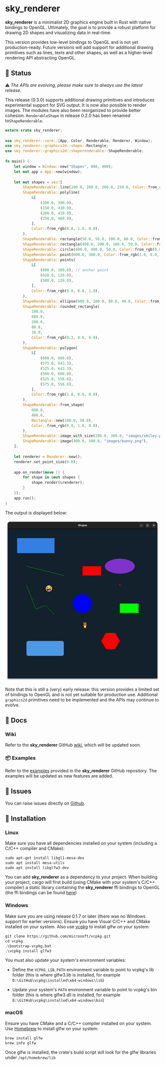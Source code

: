 # sky_renderer

**sky_renderer** is a minimalist 2D graphics engine built in Rust with native bindings to OpenGL. Ultimately, the 
goal is to provide a robust platform for drawing 2D shapes and visualizing data in real-time.

This version provides low-level bindings to OpenGL and is not yet production-ready. Future versions will
add support for additional drawing primitives such as lines, texts and other shapes, as well as a 
higher-level rendering API abstracting OpenGL.

## 🚧 Status

⚠️ *The APIs are evolving, please make sure to always use the latest release*.

This release (0.3.0) supports additional drawing primitives and introduces experimental support for SVG output.
It is now also possible to render images. The modules have also been reorganized to provide better cohesion. 
`RenderableShape` in release 0.2.0 has been renamed to`ShapeRenderable`.  

```rust
extern crate sky_renderer;

use sky_renderer::core::{App, Color, Renderable, Renderer, Window};
use sky_renderer::graphics2d::shape::Rectangle;
use sky_renderer::graphics2d::shaperenderable::ShapeRenderable;

fn main() {
    let window = Window::new("Shapes", 800, 800);
    let mut app = App::new(window);

    let mut shapes = vec![
        ShapeRenderable::line(100.0, 200.0, 300.0, 250.0, Color::from_rgb(0.0, 1.0, 0.0)),
        ShapeRenderable::polyline(
            &[
                (100.0, 300.0),
                (150.0, 430.0),
                (200.0, 410.0),
                (250.0, 460.0),
            ],
            Color::from_rgb(0.0, 1.0, 0.0),
        ),
        ShapeRenderable::rectangle(50.0, 50.0, 200.0, 80.0, Color::from_rgb(0.2, 0.5, 0.9)),
        ShapeRenderable::rectangle(400.0, 200.0, 100.0, 50.0, Color::from_rgb(1.0, 0.0, 0.0)),
        ShapeRenderable::circle(400.0, 400.0, 50.0, Color::from_rgb(0.0, 0.0, 1.0)),
        ShapeRenderable::point(600.0, 300.0, Color::from_rgb(1.0, 0.0, 0.0)),
        ShapeRenderable::points(
            &[
                (600.0, 100.0), // anchor point
                (620.0, 120.0),
                (580.0, 120.0),
            ],
            Color::from_rgb(0.0, 0.0, 1.0),
        ),
        ShapeRenderable::ellipse(600.0, 200.0, 80.0, 40.0, Color::from_rgb(0.5, 0.2, 0.8)),
        ShapeRenderable::rounded_rectangle(
            100.0,
            600.0,
            200.0,
            80.0,
            10.0,
            Color::from_rgb(0.3, 0.6, 0.9),
        ),
        ShapeRenderable::polygon(
            &[
                (600.0, 600.0),
                (575.0, 643.3),
                (525.0, 643.3),
                (500.0, 600.0),
                (525.0, 556.6),
                (575.0, 556.6),
            ],
            Color::from_rgb(1.0, 0.0, 0.0),
        ),
        ShapeRenderable::from_shape(
            600.0,
            400.0,
            Rectangle::new(100.0, 50.0),
            Color::from_rgb(0.0, 1.0, 0.0),
        ),
        ShapeRenderable::image_with_size(200.0, 300.0, "images/smiley.png", 40.0, 40.0),
        ShapeRenderable::image(400.0, 500.0, "images/bunny.png"),
    ];

    let renderer = Renderer::new();
    renderer.set_point_size(6.0);

    app.on_render(move || {
        for shape in &mut shapes {
            shape.render(&renderer);
        }
    });
    app.run();
}

```
The output is displayed below:

![Shapes](images/shapes.png)

Note that this is still a (very) early release: this version provides a limited set of bindings to OpenGL and is 
not yet suitable for production use. Additional `graphics2d` primitives need to be implemented and the APIs may 
continue to evolve. 

## 📖 Docs

### Wiki

Refer to the **sky_renderer** GitHub [wiki](https://github.com/algonents/sky-renderer/wiki), which will be updated soon.

### 📦 Examples

Refer to the [examples](https://github.com/algonents/sky-renderer/tree/master/examples) provided in the **sky_renderer** GitHub repository. 
The examples will be updated as new features are added.


## 🐞 Issues

You can raise issues directly on [Github](https://github.com/algonents/sky-renderer/issues).

## 🔧 Installation

### Linux

Make sure you have all dependencies installed on your system (including a C/C++ compiler and CMake):

```shell script
sudo apt-get install libgl1-mesa-dev
sudo apt install mesa-utils
sudo apt install libglfw3-dev
```

You can add **sky_renderer** as a dependency to your project. When building your project, cargo will first build (using CMake with your system's C/C++ compiler) a static library containing the **sky_renderer** ffi bindings to OpenGL (the ffi bindings can be found [here](https://github.com/algonents/sky-renderer/tree/master/cpp))


### Windows

Make sure you are using release 0.1.7 or later (there was no Windows support for earlier versions). Ensure you have Visual C/C++ and CMake installed on your system.
Also use [vcpkg](https://learn.microsoft.com/en-us/vcpkg/get_started/overview) to install glfw on your system:

```shell script
git clone https://github.com/microsoft/vcpkg.git
cd vcpkg
.\bootstrap-vcpkg.bat
.\vcpkg install glfw3
```

You must also update your system's environment variables:

- Define the `VCPKG_LIB_PATH` environment variable to point to vcpkg's lib folder (this is where glfw3.lib is installed, for example `D:\GitHub\vcpkg\installed\x64-windows\lib`)

- Update your system's `PATH` environment variable to point to vcpkg's bin folder (this is where glfw3.dll is installed, for example `D:\GitHub\vcpkg\installed\x64-windows\bin`)

### macOS

Ensure you have CMake and a C/C++ compiler installed on your system.
Use [Homebrew](https://brew.sh/) to install glfw on your system:

```shell script
brew install glfw
brew info glfw
```

Once glfw is installed, the crate's build script will look for the glfw libraries under `/opt/homebrew/lib`

